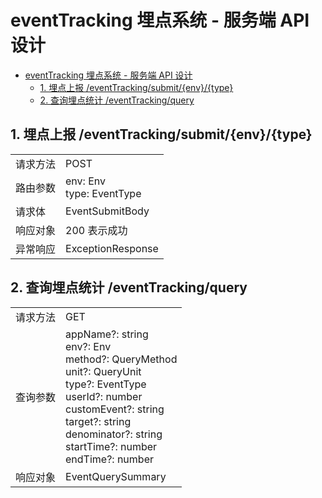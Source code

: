 # eventTracking 埋点系统 - 服务端 API 设计

<!-- TOC -->

- [eventTracking 埋点系统 - 服务端 API 设计](#eventtracking-埋点系统---服务端-api-设计)
  - [1. 埋点上报 /eventTracking/submit/{env}/{type}](#1-埋点上报-eventtrackingsubmitenvtype)
  - [2. 查询埋点统计 /eventTracking/query](#2-查询埋点统计-eventtrackingquery)

<!-- /TOC -->

## 1. 埋点上报 /eventTracking/submit/{env}/{type}

|          |                              |
| -------- | ---------------------------- |
| 请求方法 | POST                         |
| 路由参数 | env: Env<br/>type: EventType |
| 请求体   | EventSubmitBody              |
| 响应对象 | 200 表示成功                 |
| 异常响应 | ExceptionResponse            |

## 2. 查询埋点统计 /eventTracking/query

|          |                                                                                                                                                                                                                                         |
| -------- | --------------------------------------------------------------------------------------------------------------------------------------------------------------------------------------------------------------------------------------- |
| 请求方法 | GET                                                                                                                                                                                                                                     |
| 查询参数 | appName?: string<br/>env?: Env<br/>method?: QueryMethod<br/>unit?: QueryUnit<br/>type?: EventType<br/>userId?: number<br/>customEvent?: string<br/>target?: string<br/>denominator?: string<br/>startTime?: number<br/>endTime?: number |
| 响应对象 | EventQuerySummary                                                                                                                                                                                                                       |
